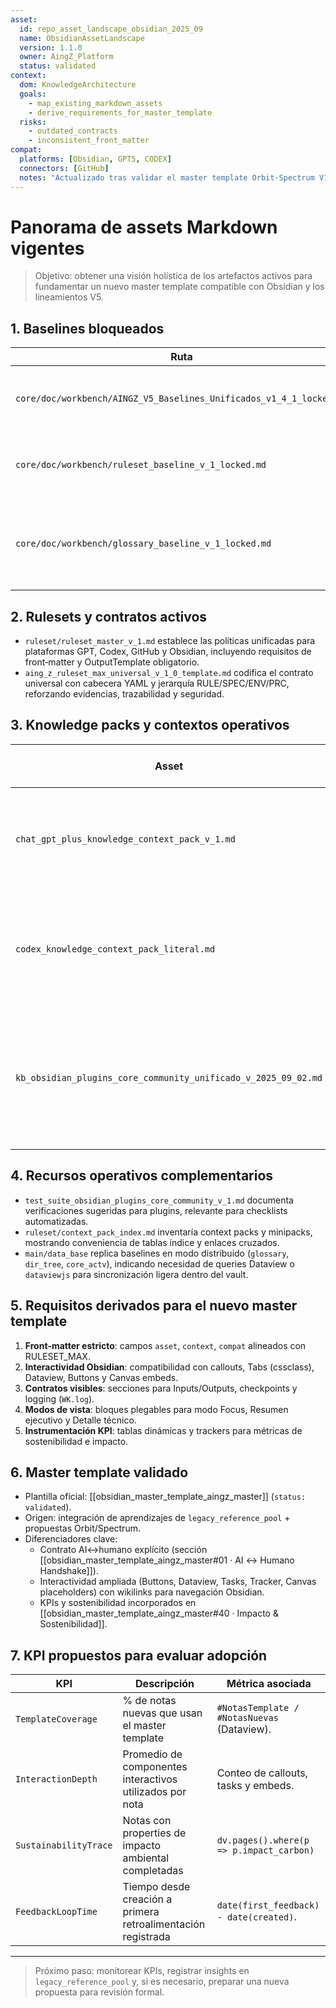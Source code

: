 ```yaml
---
asset:
  id: repo_asset_landscape_obsidian_2025_09
  name: ObsidianAssetLandscape
  version: 1.1.0
  owner: AingZ_Platform
  status: validated
context:
  dom: KnowledgeArchitecture
  goals:
    - map_existing_markdown_assets
    - derive_requirements_for_master_template
  risks:
    - outdated_contracts
    - inconsistent_front_matter
compat:
  platforms: [Obsidian, GPT5, CODEX]
  connectors: [GitHub]
  notes: "Actualizado tras validar el master template Orbit·Spectrum V1."
---
```


# Panorama de assets Markdown vigentes

> Objetivo: obtener una visión holística de los artefactos activos para fundamentar un nuevo master template compatible con Obsidian y los lineamientos V5.

## 1. Baselines bloqueados

| Ruta | Propósito | Observaciones clave |
| ---- | --------- | ------------------- |
| `core/doc/workbench/AINGZ_V5_Baselines_Unificados_v1_4_1_locked.md` | Consolidado normativo V5 | Define taxonomía y nomenclaturas, sirve como contrato fuente para semántica y jerarquías operativas. |
| `core/doc/workbench/ruleset_baseline_v_1_locked.md` | RULESET base | Enfatiza contratos claros, unicidad de IDs y estructuras modulares RULE/SPEC/ENV/PRC. |
| `core/doc/workbench/glossary_baseline_v_1_locked.md` | Glosario | Garantiza semántica única con definiciones inmutables, imprescindible para properties en Obsidian. |

## 2. Rulesets y contratos activos

- `ruleset/ruleset_master_v_1.md` establece las políticas unificadas para plataformas GPT, Codex, GitHub y Obsidian, incluyendo requisitos de front‑matter y OutputTemplate obligatorio.
- `aing_z_ruleset_max_universal_v_1_0_template.md` codifica el contrato universal con cabecera YAML y jerarquía RULE/SPEC/ENV/PRC, reforzando evidencias, trazabilidad y seguridad.

## 3. Knowledge packs y contextos operativos

| Asset | Rol | Oportunidades para el master template |
| ----- | --- | ------------------------------------- |
| `chat_gpt_plus_knowledge_context_pack_v_1.md` | Paquete de contexto rápido | Estructura ligera con secciones de contexto y prompts; útil para callouts de misión y DO/DON'T. |
| `codex_knowledge_context_pack_literal.md` | Contexto literal | Contiene enumeraciones y snippets reutilizables, ideal para secciones plegables (`> [!example]`) en la plantilla. |
| `kb_obsidian_plugins_core_community_unificado_v_2025_09_02.md` | Inventario Obsidian | Lista plugins core/community activos, habilita uso de Dataview, Buttons, Tracker, Templater y Canvas como elementos soportados. |

## 4. Recursos operativos complementarios

- `test_suite_obsidian_plugins_core_community_v_1.md` documenta verificaciones sugeridas para plugins, relevante para checklists automatizadas.
- `ruleset/context_pack_index.md` inventaría context packs y minipacks, mostrando conveniencia de tablas índice y enlaces cruzados.
- `main/data_base` replica baselines en modo distribuido (`glossary`, `dir_tree`, `core_actv`), indicando necesidad de queries Dataview o `dataviewjs` para sincronización ligera dentro del vault.

## 5. Requisitos derivados para el nuevo master template

1. **Front‑matter estricto**: campos `asset`, `context`, `compat` alineados con RULESET_MAX.
2. **Interactividad Obsidian**: compatibilidad con callouts, Tabs (cssclass), Dataview, Buttons y Canvas embeds.
3. **Contratos visibles**: secciones para Inputs/Outputs, checkpoints y logging (`WK.log`).
4. **Modos de vista**: bloques plegables para modo Focus, Resumen ejecutivo y Detalle técnico.
5. **Instrumentación KPI**: tablas dinámicas y trackers para métricas de sostenibilidad e impacto.

## 6. Master template validado

- Plantilla oficial: [[obsidian_master_template_aingz_master]] (`status: validated`).
- Origen: integración de aprendizajes de `legacy_reference_pool` + propuestas Orbit/Spectrum.
- Diferenciadores clave:
  - Contrato AI↔humano explícito (sección [[obsidian_master_template_aingz_master#01 · AI ↔ Humano Handshake]]).
  - Interactividad ampliada (Buttons, Dataview, Tasks, Tracker, Canvas placeholders) con wikilinks para navegación Obsidian.
  - KPIs y sostenibilidad incorporados en [[obsidian_master_template_aingz_master#40 · Impacto & Sostenibilidad]].

## 7. KPI propuestos para evaluar adopción

| KPI | Descripción | Métrica asociada |
| --- | ----------- | ---------------- |
| `TemplateCoverage` | % de notas nuevas que usan el master template | `#NotasTemplate / #NotasNuevas` (Dataview). |
| `InteractionDepth` | Promedio de componentes interactivos utilizados por nota | Conteo de callouts, tasks y embeds. |
| `SustainabilityTrace` | Notas con properties de impacto ambiental completadas | `dv.pages().where(p => p.impact_carbon)` |
| `FeedbackLoopTime` | Tiempo desde creación a primera retroalimentación registrada | `date(first_feedback) - date(created)`. |

---

> Próximo paso: monitorear KPIs, registrar insights en `legacy_reference_pool` y, si es necesario, preparar una nueva propuesta para revisión formal.
